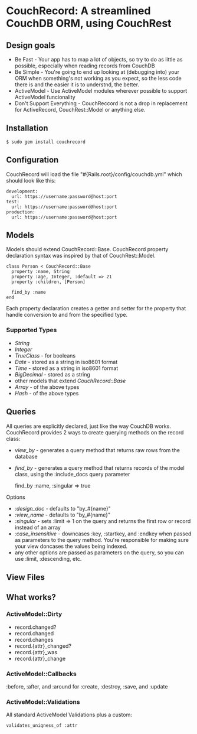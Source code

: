 # CouchRecord: A streamlined CouchDB ORM, using CouchRest

## Design goals

- Be Fast - Your app has to map a lot of objects, so try to do as little as possible, especially when reading records from CouchDB
- Be Simple - You're going to end up looking at (debugging into) your ORM when something's not working as you expect, so the less code there is and the easier it is to understnd, the better.
- ActiveModel - Use ActiveModel modules wherever possible to support ActiveModel funcionality
- Don't Support Everything - CouchReccord is not a drop in replacement for ActiveRecord, CouchRest::Model or anything else.

## Installation

    $ sudo gem install couchrecord

## Configuration

CouchRecord will load the file "#{Rails.root}/config/couchdb.yml" which should look like this:

    development:
      url: https://username:password@host:port
    test:
      url: https://username:password@host:port
    production:
      url: https://username:password@host:port


## Models

Models should extend CouchRecord::Base.  CouchRecord property declaration syntax was inspired by that of CouchRest::Model.

    class Person < CouchRecord::Base
      property :name, String
      property :age, Integer, :default => 21
      property :children, [Person]

      find_by :name
    end

Each property declaration creates a getter and setter for the property that handle conversion to and from the specified type.

### Supported Types

- *String*
- *Integer*
- *TrueClass* - for booleans
- *Date* - stored as a string in iso8601 format
- *Time* - stored as a string in iso8601 format
- *BigDecimal* - stored as a string
- other models that extend *CouchRecord::Base*
- *Array* -  of the above types
- *Hash* - of the above types

## Queries

All queries are explicitly declared, just like the way CouchDB works.  CouchRecord provides 2 ways to create querying methods on the record class:

- *view_by* - generates a query method that returns raw rows from the database
- *find_by* - generates a query method that returns records of the model class, using the :include_docs query parameter

    find_by :name, :singular => true

Options

- *:design_doc* - defaults to "by_#{name}"
- *:view_name* - defaults to "by_#{name}"
- *:singular* - sets :limit => 1 on the query and returns the first row or record instead of an array
- *:case_insensitive* - downcases :key, :startkey, and :endkey when passed as parameters to the query method.  You're responsible for making sure your view doncases the values being indexed.
- any other options are passed as parameters on the query, so you can use :limit, :descending, etc.


## View Files

## What works?

### ActiveModel::Dirty

- record.changed?
- record.changed
- record.changes
- record.{attr}_changed?
- record.{attr}_was
- record.{attr}_change

### ActiveModel::Callbacks

:before, :after, and :around for :create, :destroy, :save, and :update

### ActiveModel::Validations

All standard ActiveModel Validations plus a custom:

    validates_uniqness_of :attr



